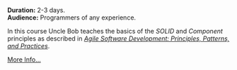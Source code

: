 **Duration:** 2-3 days.
<br>
**Audience:** Programmers of any experience.

In this course Uncle Bob teaches the basics of the _SOLID_ and _Component_ principles as described
in [_Agile Software Development: Principles, Patterns, and Practices_](https://www.amazon.com/Software-Development-Principles-Patterns-Practices/dp/0135974445).

[More Info...](files/solid.md)